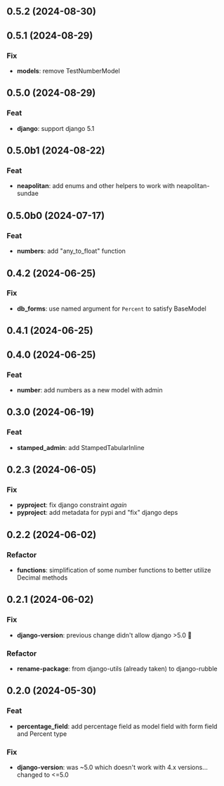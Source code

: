 ## 0.5.2 (2024-08-30)

## 0.5.1 (2024-08-29)

### Fix

- **models**: remove TestNumberModel

## 0.5.0 (2024-08-29)

### Feat

- **django**: support django 5.1

## 0.5.0b1 (2024-08-22)

### Feat

- **neapolitan**: add enums and other helpers to work with neapolitan-sundae

## 0.5.0b0 (2024-07-17)

### Feat

- **numbers**: add "any_to_float" function

## 0.4.2 (2024-06-25)

### Fix

- **db_forms**: use named argument for `Percent` to satisfy BaseModel

## 0.4.1 (2024-06-25)

## 0.4.0 (2024-06-25)

### Feat

- **number**: add numbers as a new model with admin

## 0.3.0 (2024-06-19)

### Feat

- **stamped_admin**: add StampedTabularInline

## 0.2.3 (2024-06-05)

### Fix

- **pyproject**: fix django constraint *again*
- **pyproject**: add metadata for pypi and "fix" django deps

## 0.2.2 (2024-06-02)

### Refactor

- **functions**: simplification of some number functions to better utilize Decimal methods

## 0.2.1 (2024-06-02)

### Fix

- **django-version**: previous change didn't allow django >5.0 :clown_face:

### Refactor

- **rename-package**: from django-utils (already taken) to django-rubble

## 0.2.0 (2024-05-30)

### Feat

- **percentage_field**: add percentage field as model field with form field and Percent type

### Fix

- **django-version**: was ~5.0 which doesn't work with 4.x versions... changed to <=5.0
